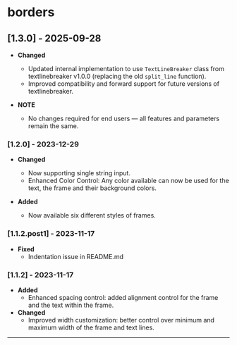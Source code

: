 # borders

<!--
## [version] - YYYY-MM-DD

- **Added**
  - 
- **Changed**
  -
- **Fixed**
  -
-->

## [1.3.0] - 2025-09-28

- **Changed**
  - Updated internal implementation to use `TextLineBreaker` class from textlinebreaker v1.0.0 (replacing the old `split_line` function).
  - Improved compatibility and forward support for future versions of textlinebreaker.

- **NOTE**
  - No changes required for end users — all features and parameters remain the same.

### [1.2.0] - 2023-12-29

- **Changed**
  - Now supporting single string input.
  - Enhanced Color Control: Any color available can now be used for the text, the frame and their background colors.

- **Added**
  - Now available six different styles of frames.

### [1.1.2.post1] - 2023-11-17

- **Fixed**
  - Indentation issue in README.md

### [1.1.2] - 2023-11-17

- **Added**
  - Enhanced spacing control: added alignment control for the frame and the text within the frame.
- **Changed**
  - Improved width customization: better control over minimum and maximum width of the frame and text lines.

---
